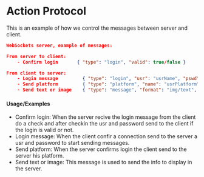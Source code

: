 
# Action Protocol

This is an example of how we control the messages between server and client.


```json
WebSockets server, example of messages:

From server to client:
    - Confirm login       { "type": "login", "valid": true/false }

From client to server:
    - Login message         { "type": "login", "usr": "usrName", "pswd": "usrPassword" }
    - Send platform         { "type": "platform", "name": "usrPlatform" }
    - Send text or image    { "type": "message", "format": "img/text", "value": "usrText/usrImg" }
```
#### Usage/Examples
- Confirm login: When the server recive the login message from the client do a check and after checkin the usr and password send to the client if the login is valid or not.
- Login message: When the client confir a connection send to the server a usr and password to start sending messages.
- Send platform: When the server confirms login the client send to the server his platform.
- Send text or image: This message is used to send the info to display in the server.

